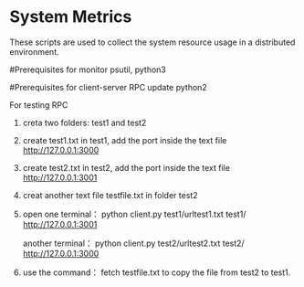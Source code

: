 # System Metrics

These scripts are used to collect the system resource usage in a distributed environment.

#Prerequisites for monitor
psutil, python3

#Prerequisites for client-server RPC update
python2

For testing RPC

1. creta two folders: test1 and test2

2. create test1.txt in test1, add the port inside the text file http://127.0.0.1:3000

3. create test2.txt in test2, add the port inside the text file http://127.0.0.1:3001

4. creat another text file testfile.txt in folder test2

5. open one terminal： python client.py test1/urltest1.txt  test1/  http://127.0.0.1:3001

   another terminal： python client.py test2/urltest2.txt  test2/  http://127.0.0.1:3000


6. use the command： fetch testfile.txt to copy the file from test2 to test1.

